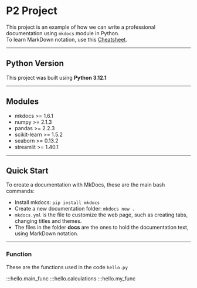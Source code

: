 # P2 Project

This project is an example of how we can write a professional documentation using `mkdocs` module in Python.<br>
To learn MarkDown notation, use this [Cheatsheet](https://github.com/adam-p/markdown-here/wiki/Markdown-Here-Cheatsheet).

---

## Python Version

This project was built using **Python 3.12.1**

---

## Modules

* mkdocs >= 1.6.1
* numpy >= 2.1.3
* pandas >= 2.2.3
* scikit-learn >= 1.5.2
* seaborn >= 0.13.2
* streamlit >= 1.40.1

---
## Quick Start

To create a documentation with MkDocs, these are the main bash commands:

* Install mkdocs: `pip install mkdocs`
* Create a new documentation folder: `mkdocs new .`
* `mkdocs.yml` is the file to customize the web page, such as creating tabs, changing titles and themes.
* The files in the folder **docs** are the ones to hold the documentation text, using MarkDown notation.

---

### Function

These are the functions used in the code `hello.py`

:::hello.main_func
:::hello.calculations
:::hello.my_func
